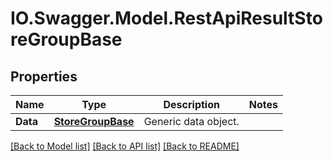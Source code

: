 # IO.Swagger.Model.RestApiResultStoreGroupBase
## Properties

Name | Type | Description | Notes
------------ | ------------- | ------------- | -------------
**Data** | [**StoreGroupBase**](StoreGroupBase.md) | Generic data object. | 

[[Back to Model list]](../README.md#documentation-for-models) [[Back to API list]](../README.md#documentation-for-api-endpoints) [[Back to README]](../README.md)

